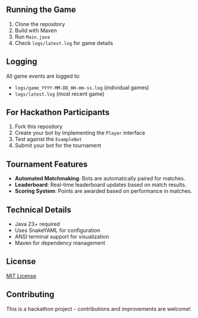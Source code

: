 ## Running the Game

1. Clone the repository
2. Build with Maven
3. Run `Main.java`
4. Check `logs/latest.log` for game details

## Logging

All game events are logged to:
- `logs/game_YYYY-MM-DD_HH-mm-ss.log` (individual games)
- `logs/latest.log` (most recent game)

## For Hackathon Participants

1. Fork this repository
2. Create your bot by implementing the `Player` interface
3. Test against the `ExampleBot`
4. Submit your bot for the tournament

## Tournament Features

- **Automated Matchmaking**: Bots are automatically paired for matches.
- **Leaderboard**: Real-time leaderboard updates based on match results.
- **Scoring System**: Points are awarded based on performance in matches.

## Technical Details

- Java 23+ required
- Uses SnakeYAML for configuration
- ANSI terminal support for visualization
- Maven for dependency management

## License

[MIT License](LICENSE)

## Contributing

This is a hackathon project - contributions and improvements are welcome!